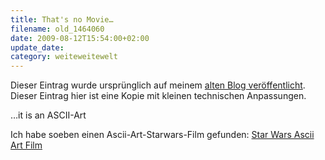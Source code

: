 ```yaml
---
title: That's no Movie…
filename: old_1464060
date: 2009-08-12T15:54:00+02:00
update_date:
category: weiteweitewelt
---
```

Dieser Eintrag wurde ursprünglich auf meinem [alten Blog veröffentlicht](https://stu.blogger.de/stories/1464060/). Dieser Eintrag hier ist eine Kopie mit kleinen technischen Anpassungen.

…it is an ASCII-Art

Ich habe soeben einen Ascii-Art-Starwars-Film gefunden:
[Star Wars Ascii Art Film](telnet://towel.blinkenlights.nl)
